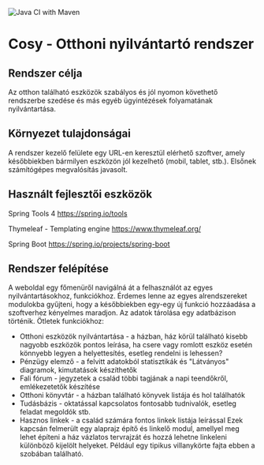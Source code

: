 ![Java CI with Maven](https://github.com/domokosdaniel56/cosy/workflows/Java%20CI%20with%20Maven/badge.svg)

# Cosy - Otthoni nyilvántartó rendszer
## Rendszer célja
Az otthon található eszközök szabályos és jól nyomon követhető rendszerbe szedése és más egyéb ügyintézések folyamatának nyilvántartása.
## Környezet tulajdonságai
A rendszer kezelő felülete egy URL-en keresztül elérhető szoftver, amely későbbiekben bármilyen eszközön jól kezelhető (mobil, tablet, stb.). Elsőnek számítógépes megvalósítás javasolt.
## Használt fejlesztői eszközök

Spring Tools 4
https://spring.io/tools

Thymeleaf - Templating engine
https://www.thymeleaf.org/

Spring Boot
https://spring.io/projects/spring-boot


## Rendszer felépítése
A weboldal egy főmenüről navigálná át a felhasználót az egyes nyilvántartásokhoz, funkciókhoz. Érdemes lenne az egyes alrendszereket modulokba gyűjteni, hogy a későbbiekben egy-egy új funkció hozzáadása a szoftverhez kényelmes maradjon. Az adatok tárolása egy adatbázison történik.
Ötletek funkciókhoz:
* Otthoni eszközök nyilvántartása - a házban, ház körül található kisebb nagyobb eszközök pontos leírása, ha csere vagy romlott eszköz esetén könnyebb legyen a helyettesítés, esetleg rendelni is lehessen?
* Pénzügy elemző - a felvitt adatokból statisztikák és "Látványos" diagramok, kimutatások készíthetők
* Fali fórum - jegyzetek a család többi tagjának a napi teendőkről, emlékezetetők készítése
* Otthoni könyvtár - a házban található könyvek listája és hol találhatók
* Tudásbázis - oktatással kapcsolatos fontosabb tudnivalók, esetleg feladat megoldók stb.
* Hasznos linkek - a család számára fontos linkek listája leírással
Ezek kapcsán felmerült egy alaprajz építő és linkelő modul, amellyel meg lehet építeni a ház vázlatos tervrajzát és hozzá lehetne linkeleni különböző kijelölt helyeket. Például egy tipikus villanykörte fajta ebben a szobában található.
